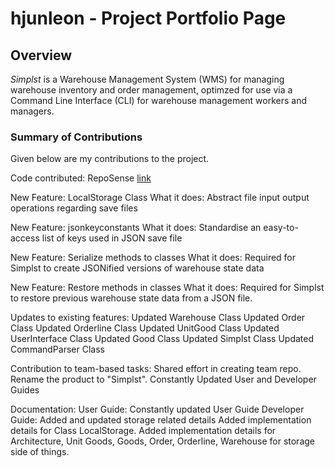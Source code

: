 # hjunleon - Project Portfolio Page

## Overview
*Simplst* is a Warehouse Management System (WMS) for managing warehouse inventory and order management, optimzed for use
via a Command Line Interface (CLI) for warehouse management workers and managers.


### Summary of Contributions
Given below are my contributions to the project.

Code contributed: RepoSense [link](https://nus-cs2113-ay2122s2.github.io/tp-dashboard/?search=hjunleon&breakdown=true&sort=groupTitle&sortWithin=title&since=2022-02-18&timeframe=commit&mergegroup=&groupSelect=groupByRepos&checkedFileTypes=docs~functional-code~test-code~other)

New Feature:
LocalStorage Class
What it does: Abstract file input output operations regarding save files

New Feature:
jsonkeyconstants
What it does: Standardise an easy-to-access list of keys used in JSON save file

New Feature:
Serialize methods to classes
What it does: Required for Simplst to create JSONified versions of warehouse state data

New Feature:
Restore methods in classes
What it does: Required for Simplst to restore previous warehouse state data from a JSON file.

Updates to existing features:
Updated Warehouse Class
Updated Order Class
Updated Orderline Class
Updated UnitGood Class
Updated UserInterface Class
Updated Good Class
Updated Simplst Class
Updated CommandParser Class

Contribution to team-based tasks:
Shared effort in creating team repo.
Rename the product to "Simplst".
Constantly Updated User and Developer Guides

Documentation:
User Guide:
Constantly updated User Guide
Developer Guide:
Added and updated storage related details
Added implementation details for Class LocalStorage.
Added implementation details for Architecture, Unit Goods, Goods, Order, Orderline, Warehouse 
for storage side of things.
